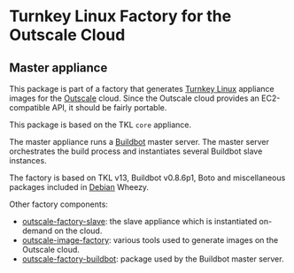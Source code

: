 Turnkey Linux Factory for the Outscale Cloud
============================================
Master appliance
----------------

This package is part of a factory that generates
[Turnkey Linux](http://turnkeylinux.org) appliance images for the
[Outscale](http://www.outscale.com) cloud. Since the Outscale cloud
provides an EC2-compatible API, it should be fairly portable.

This package is based on the TKL `core` appliance.

The master appliance runs a [Buildbot](http://buildbot.net) master
server. The master server orchestrates the build process and
instantiates several Buildbot slave instances.

The factory is based on TKL v13, Buildbot v0.8.6p1, Boto and miscellaneous
packages included in [Debian](http://www.debian.org) Wheezy.

Other factory components:
 * [outscale-factory-slave](http://github.com/nodalink/outscale-factory-slave):
the slave appliance which is instantiated on-demand on the cloud.
 * [outscale-image-factory](http://github.com/nodalink/outscale-image-factory):
various tools used to generate images on the Outscale cloud.
 * [outscale-factory-buildbot](http://github.com/nodalink/outscale-factory-buildbot):
package used by the Buildbot master server.
